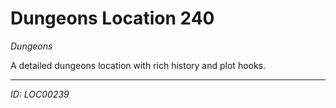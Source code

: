 # Dungeons Location 240

*Dungeons*

A detailed dungeons location with rich history and plot hooks.

---
*ID: LOC00239*